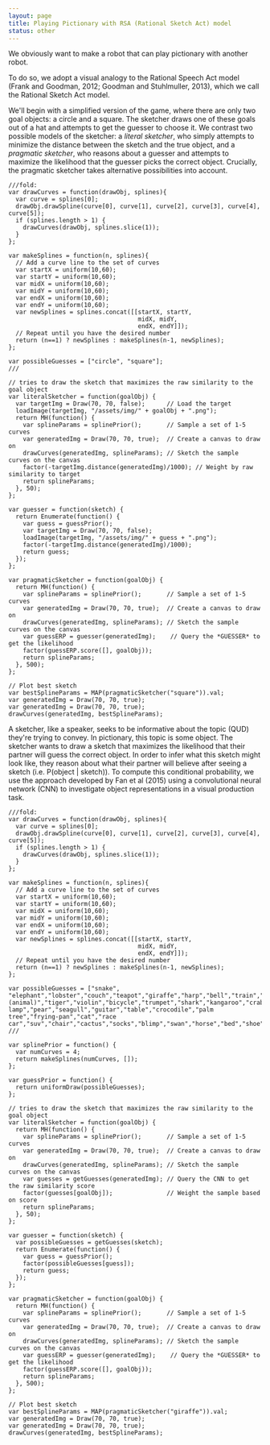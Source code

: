 ```yaml
---
layout: page
title: Playing Pictionary with RSA (Rational Sketch Act) model
status: other
---
```


We obviously want to make a robot that can play pictionary with another robot.

To do so, we adopt a visual analogy to the Rational Speech Act model (Frank and Goodman, 2012; Goodman and Stuhlmuller, 2013), which we call the Rational Sketch Act model.

We'll begin with a simplified version of the game, where there are only two goal objects: a circle and a square. The sketcher draws one of these goals out of a hat and attempts to get the guesser to choose it. We contrast two possible models of the sketcher: a *literal sketcher*, who simply attempts to minimize the distance between the sketch and the true object, and a *pragmatic sketcher*, who reasons about a guesser and attempts to maximize the likelihood that the guesser picks the correct object. Crucially, the pragmatic sketcher takes alternative possibilities into account.

~~~~
///fold:
var drawCurves = function(drawObj, splines){
  var curve = splines[0];
  drawObj.drawSpline(curve[0], curve[1], curve[2], curve[3], curve[4], curve[5]);
  if (splines.length > 1) {
    drawCurves(drawObj, splines.slice(1));
  }
};

var makeSplines = function(n, splines){
  // Add a curve line to the set of curves
  var startX = uniform(10,60);
  var startY = uniform(10,60);
  var midX = uniform(10,60);
  var midY = uniform(10,60);
  var endX = uniform(10,60);
  var endY = uniform(10,60);
  var newSplines = splines.concat([[startX, startY,
                                    midX, midY,
                                    endX, endY]]);
  // Repeat until you have the desired number
  return (n==1) ? newSplines : makeSplines(n-1, newSplines);
};
											    
var possibleGuesses = ["circle", "square"];
///

// tries to draw the sketch that maximizes the raw similarity to the goal object
var literalSketcher = function(goalObj) {
  var targetImg = Draw(70, 70, false);      // Load the target
  loadImage(targetImg, "/assets/img/" + goalObj + ".png"); 
  return MH(function() {
    var splineParams = splinePrior();       // Sample a set of 1-5 curves
    var generatedImg = Draw(70, 70, true);  // Create a canvas to draw on
    drawCurves(generatedImg, splineParams); // Sketch the sample curves on the canvas
    factor(-targetImg.distance(generatedImg)/1000); // Weight by raw similarity to target
    return splineParams;
  }, 50);
};

var guesser = function(sketch) {
  return Enumerate(function() {
    var guess = guessPrior();
    var targetImg = Draw(70, 70, false);
    loadImage(targetImg, "/assets/img/" + guess + ".png");
    factor(-targetImg.distance(generatedImg)/1000);
    return guess;
  });
};

var pragmaticSketcher = function(goalObj) {
  return MH(function() {
    var splineParams = splinePrior();       // Sample a set of 1-5 curves
    var generatedImg = Draw(70, 70, true);  // Create a canvas to draw on
    drawCurves(generatedImg, splineParams); // Sketch the sample curves on the canvas
    var guessERP = guesser(generatedImg);    // Query the *GUESSER* to get the likelihood 
    factor(guessERP.score([], goalObj));
    return splineParams;
  }, 500);
};

// Plot best sketch
var bestSplineParams = MAP(pragmaticSketcher("square")).val;
var generatedImg = Draw(70, 70, true);
var generatedImg = Draw(70, 70, true);
drawCurves(generatedImg, bestSplineParams);
~~~~

A sketcher, like a speaker, seeks to be informative about the topic (QUD) they're trying to convey. In pictionary, this topic is some object. The sketcher wants to draw a sketch that maximizes the likelihood that their partner will guess the correct object. In order to infer what this sketch might look like, they reason about what their partner will believe after seeing a sketch (i.e. P(object \| sketch)). To compute this conditional probability, we use the approach developed by Fan et al (2015) using a convolutional neural network (CNN) to investigate object representations in a visual production task. 

~~~~
///fold:
var drawCurves = function(drawObj, splines){
  var curve = splines[0];
  drawObj.drawSpline(curve[0], curve[1], curve[2], curve[3], curve[4], curve[5]);
  if (splines.length > 1) {
    drawCurves(drawObj, splines.slice(1));
  }
};

var makeSplines = function(n, splines){
  // Add a curve line to the set of curves
  var startX = uniform(10,60);
  var startY = uniform(10,60);
  var midX = uniform(10,60);
  var midY = uniform(10,60);
  var endX = uniform(10,60);
  var endY = uniform(10,60);
  var newSplines = splines.concat([[startX, startY,
                                    midX, midY,
                                    endX, endY]]);
  // Repeat until you have the desired number
  return (n==1) ? newSplines : makeSplines(n-1, newSplines);
};
											    
var possibleGuesses = ["snake", "elephant","lobster","couch","teapot","giraffe","harp","bell","train","motorbike","spoon","dolphin","fish","duck","hat","rabbit","helicopter","ladder","laptop","mouse (animal)","tiger","violin","bicycle","trumpet","shark","kangaroo","crab","cow","fork","pineapple","airplane","pig","van","mosquito","zebra","truck","hammer","bus","floor lamp","pear","seagull","guitar","table","crocodile","palm tree","frying-pan","cat","race car","suv","chair","cactus","socks","blimp","swan","horse","bed","shoe","sheep","ship","microphone","banana","tablelamp","bench","shovel"];
///

var splinePrior = function() {
  var numCurves = 4;
  return makeSplines(numCurves, []);
};

var guessPrior = function() {
  return uniformDraw(possibleGuesses);  
};

// tries to draw the sketch that maximizes the raw similarity to the goal object
var literalSketcher = function(goalObj) {
  return MH(function() {
    var splineParams = splinePrior();       // Sample a set of 1-5 curves
    var generatedImg = Draw(70, 70, true);  // Create a canvas to draw on
    drawCurves(generatedImg, splineParams); // Sketch the sample curves on the canvas
    var guesses = getGuesses(generatedImg); // Query the CNN to get the raw similarity score
    factor(guesses[goalObj]);               // Weight the sample based on score
    return splineParams;
  }, 50);
};

var guesser = function(sketch) {
  var possibleGuesses = getGuesses(sketch);
  return Enumerate(function() {
    var guess = guessPrior();
    factor(possibleGuesses[guess]);
    return guess;
  });
};

var pragmaticSketcher = function(goalObj) {
  return MH(function() {
    var splineParams = splinePrior();       // Sample a set of 1-5 curves
    var generatedImg = Draw(70, 70, true);  // Create a canvas to draw on
    drawCurves(generatedImg, splineParams); // Sketch the sample curves on the canvas
    var guessERP = guesser(generatedImg);    // Query the *GUESSER* to get the likelihood 
    factor(guessERP.score([], goalObj));
    return splineParams;
  }, 500);
};

// Plot best sketch
var bestSplineParams = MAP(pragmaticSketcher("giraffe")).val;
var generatedImg = Draw(70, 70, true);
var generatedImg = Draw(70, 70, true);
drawCurves(generatedImg, bestSplineParams);

~~~~
